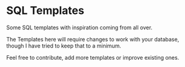 # SQL Templates
Some SQL templates with inspiration coming from all over.

The Templates here will require changes to work with your database, though I have tried to keep that to a minimum.

Feel free to contribute, add more templates or improve existing ones.